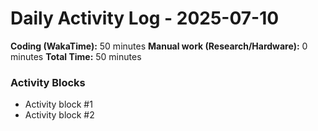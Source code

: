 # Daily Activity Log - 2025-07-10

**Coding (WakaTime):** 50 minutes
**Manual work (Research/Hardware):** 0 minutes
**Total Time:** 50 minutes

### Activity Blocks
- Activity block #1
- Activity block #2
